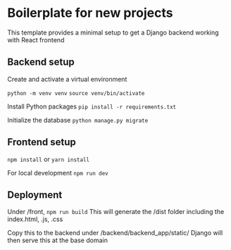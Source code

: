 # Boilerplate for new projects

This template provides a minimal setup to get a Django backend working with React frontend

## Backend setup
Create and activate a virtual environment

`python -m venv venv`
`source venv/bin/activate`

Install Python packages
`pip install -r requirements.txt`

Initialize the database
`python manage.py migrate`

## Frontend setup
`npm install`
or
`yarn install`

For local development
`npm run dev`

## Deployment
Under /front, `npm run build`
This will generate the /dist folder including the index.html, .js, .css

Copy this to the backend under /backend/backend_app/static/
Django will then serve this at the base domain